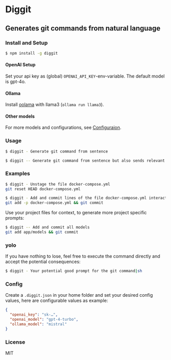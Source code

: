 # Diggit
## Generates git commands from natural language

### Install and Setup

```sh
$ npm install -g diggit
```

#### OpenAI Setup

Set your api key as (global) `OPENAI_API_KEY`-env-variable. The default model is gpt-4o.

#### Ollama

Install [oolama](https://ollama.com/) with llama3 (`ollama run llama3`).

#### Other models

For more models and configurations, see [Configuraion](#configuration).

### Usage

```sh
$ diggit - Generate git command from sentence
```

```sh
$ diggit -- Generate git command from sentence but also sends relevant filenames as context
```

### Examples

```sh
$ diggit - Unstage the file docker-compose.yml
git reset HEAD docker-compose.yml
```

```sh
$ diggit - Add and commit lines of the file docker-compose.yml interactively
git add -p docker-compose.yml && git commit
```

Use your project files for context, to generate more project specific prompts:

```sh
$ diggit -- Add and commit all models
git add app/models && git commit
```

### yolo

If you have nothing to lose, feel free to execute the command directly and accept the potential consequences:

```sh
$ diggit - Your potential good prompt for the git command|sh
```

### Config

Create a `.diggit.json` in your home folder and set your desired config values, here are configurable values as example:

```json
{
  "openai_key": "sk-…",
  "openai_model": "gpt-4-turbo",
  "ollama_model": "mistral"
}
```


### License

MIT
